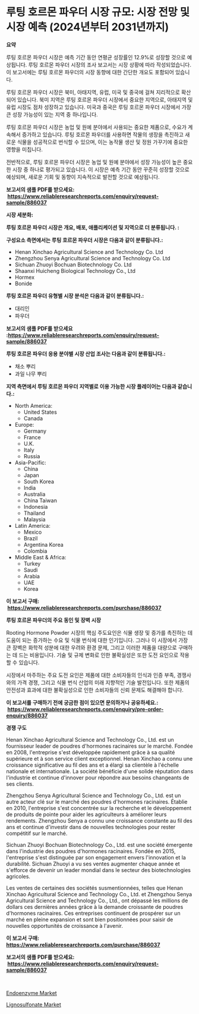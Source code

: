 <p><h1>루팅 호르몬 파우더 시장 규모: 시장 전망 및 시장 예측 (2024년부터 2031년까지)</h1></p><p><strong>요약</strong></p>
<p><p>루팅 호르몬 파우더 시장은 예측 기간 동안 연평균 성장률인 12.9%로 성장할 것으로 예상됩니다. 루팅 호르몬 파우더 시장의 조사 보고서는 시장 상황에 따라 작성되었습니다. 이 보고서에는 루팅 호르몬 파우더의 시장 동향에 대한 간단한 개요도 포함되어 있습니다.</p><p>루팅 호르몬 파우더 시장은 북미, 아태지역, 유럽, 미국 및 중국에 걸쳐 지리적으로 확산되어 있습니다. 북미 지역은 루팅 호르몬 파우더 시장에서 중요한 지역으로, 아태지역 및 유럽 시장도 점차 성장하고 있습니다. 미국과 중국은 루팅 호르몬 파우더 시장에서 가장 큰 성장 가능성이 있는 지역 중 하나입니다.</p><p>루팅 호르몬 파우더 시장은 농업 및 원예 분야에서 사용되는 중요한 제품으로, 수요가 계속해서 증가하고 있습니다. 루팅 호르몬 파우더를 사용하면 작물의 생장을 촉진하고 새로운 식물을 성공적으로 번식할 수 있으며, 이는 농작물 생산 및 정원 가꾸기에 중요한 영향을 미칩니다.</p><p>전반적으로, 루팅 호르몬 파우더 시장은 농업 및 원예 분야에서 성장 가능성이 높은 중요한 시장 중 하나로 평가되고 있습니다. 이 시장은 예측 기간 동안 꾸준히 성장할 것으로 예상되며, 새로운 기회 및 동향이 지속적으로 발전할 것으로 예상됩니다.</p></p>
<p><strong>보고서의 샘플 PDF를 받으세요: &nbsp;<a href="https://www.reliableresearchreports.com/enquiry/request-sample/886037">https://www.reliableresearchreports.com/enquiry/request-sample/886037</a></strong></p>
<p><strong>시장 세분화:</strong></p>
<p><strong> 루팅 호르몬 파우더 시장은 개요, 배포, 애플리케이션 및 지역으로 더 분류됩니다. :</strong></p>
<p><strong>구성요소 측면에서는 루팅 호르몬 파우더 시장은 다음과 같이 분류됩니다.:</strong></p>
<p><ul><li>Henan Xinchao Agricultural Science and Technology Co. Ltd</li><li>Zhengzhou Senya Agricultural Science and Technology Co. Ltd</li><li>Sichuan Zhuoyi Bochuan Biotechnology Co. Ltd</li><li>Shaanxi Huicheng Biological Technology Co., Ltd</li><li>Hormex</li><li>Bonide</li></ul></p>
<p><strong> 루팅 호르몬 파우더 유형별 시장 분석은 다음과 같이 분류됩니다.:</strong></p>
<p><ul><li>대리인</li><li>파우더</li></ul></p>
<p><strong>보고서의 샘플 PDF를 받으세요 :<a href="https://www.reliableresearchreports.com/enquiry/request-sample/886037">https://www.reliableresearchreports.com/enquiry/request-sample/886037</a></strong></p>
<p><strong> 루팅 호르몬 파우더 응용 분야별 시장 산업 조사는 다음과 같이 분류됩니다.:</strong></p>
<p><ul><li>채소 뿌리</li><li>과일 나무 뿌리</li></ul></p>
<p><strong>지역 측면에서 루팅 호르몬 파우더 지역별로 이용 가능한 시장 플레이어는 다음과 같습니다.:</strong></p>
<p><ul>
    <li>
        North America:
        <ul>
            <li>United States</li>
            <li>Canada</li>
        </ul>
    </li>
    <li>
        Europe:
        <ul>
            <li>Germany</li>
            <li>France</li>
            <li>U.K.</li>
            <li>Italy</li>
            <li>Russia</li>
        </ul>
    </li>
    <li>
        Asia-Pacific:
        <ul>
            <li>China</li>
            <li>Japan</li>
            <li>South Korea</li>
            <li>India</li>
            <li>Australia</li>
            <li>China Taiwan</li>
            <li>Indonesia</li>
            <li>Thailand</li>
            <li>Malaysia</li>
        </ul>
    </li>
    <li>
        Latin America:
        <ul>
            <li>Mexico</li>
            <li>Brazil</li>
            <li>Argentina Korea</li>
            <li>Colombia</li>
        </ul>
    </li>
    <li>
        Middle East & Africa:
        <ul>
            <li>Turkey</li>
            <li>Saudi</li>
            <li>Arabia</li>
            <li>UAE</li>
            <li>Korea</li>
        </ul>
    </li>
    </ul></p>
<p><strong>이 보고서 구매: &nbsp;<a href="https://www.reliableresearchreports.com/purchase/886037">https://www.reliableresearchreports.com/purchase/886037</a></strong></p>
<p><strong>루팅 호르몬 파우더의 주요 동인 및 장벽 시장</strong></p>
<p><p>Rooting Hormone Powder 시장의 핵심 주도요인은 식물 생장 및 증가를 촉진하는 데 도움이 되는 증가하는 수요 및 식물 번식에 대한 인기입니다. 그러나 이 시장에서 가장 큰 장벽은 화학적 성분에 대한 우려와 환경 문제, 그리고 이러한 제품을 대량으로 구매하는 데 드는 비용입니다. 기술 및 규제 변화로 인한 불확실성은 또한 도전 요인으로 작용할 수 있습니다.</p><p>시장에서 마주하는 주요 도전 요인은 제품에 대한 소비자들의 인식과 인증 부족, 경쟁사와의 가격 경쟁, 그리고 식물 번식 산업의 미래 지향적인 기술 발전입니다. 또한 제품의 안전성과 효과에 대한 불확실성으로 인한 소비자들의 신뢰 문제도 해결해야 합니다.</p></p>
<p><strong>이 보고서를 구매하기 전에 궁금한 점이 있으면 문의하거나 공유하세요.: &nbsp;<a href="https://www.reliableresearchreports.com/enquiry/pre-order-enquiry/886037">https://www.reliableresearchreports.com/enquiry/pre-order-enquiry/886037</a></strong></p>
<p><strong>경쟁 구도</strong></p>
<p><p>Henan Xinchao Agricultural Science and Technology Co., Ltd. est un fournisseur leader de poudres d'hormones racinaires sur le marché. Fondée en 2008, l'entreprise s'est développée rapidement grâce à sa qualité supérieure et à son service client exceptionnel. Henan Xinchao a connu une croissance significative au fil des ans et a élargi sa clientèle à l'échelle nationale et internationale. La société bénéficie d'une solide réputation dans l'industrie et continue d'innover pour répondre aux besoins changeants de ses clients.</p><p>Zhengzhou Senya Agricultural Science and Technology Co., Ltd. est un autre acteur clé sur le marché des poudres d'hormones racinaires. Établie en 2010, l'entreprise s'est concentrée sur la recherche et le développement de produits de pointe pour aider les agriculteurs à améliorer leurs rendements. Zhengzhou Senya a connu une croissance constante au fil des ans et continue d'investir dans de nouvelles technologies pour rester compétitif sur le marché.</p><p>Sichuan Zhuoyi Bochuan Biotechnology Co., Ltd. est une société émergente dans l'industrie des poudres d'hormones racinaires. Fondée en 2015, l'entreprise s'est distinguée par son engagement envers l'innovation et la durabilité. Sichuan Zhuoyi a vu ses ventes augmenter chaque année et s'efforce de devenir un leader mondial dans le secteur des biotechnologies agricoles.</p><p>Les ventes de certaines des sociétés susmentionnées, telles que Henan Xinchao Agricultural Science and Technology Co., Ltd. et Zhengzhou Senya Agricultural Science and Technology Co., Ltd., ont dépassé les millions de dollars ces dernières années grâce à la demande croissante de poudres d'hormones racinaires. Ces entreprises continuent de prospérer sur un marché en pleine expansion et sont bien positionnées pour saisir de nouvelles opportunités de croissance à l'avenir.</p></p>
<p><strong>이 보고서 구매: &nbsp; <a href="https://www.reliableresearchreports.com/purchase/886037">https://www.reliableresearchreports.com/purchase/886037</a></strong></p>
<p><strong>보고서의 샘플 PDF를 받으세요: &nbsp;<a href="https://www.reliableresearchreports.com/enquiry/request-sample/886037">https://www.reliableresearchreports.com/enquiry/request-sample/886037</a></strong><strong></strong></p>
<p>&nbsp;</p>
<p><p><a href="https://picayune-night-cbd.notion.site/Endoenzyme-Market-Provides-Detailed-Segmentation-of-this-Market-based-on-Type-Application-and-Regi-086609b92d5542118619ceee60b20b9b">Endoenzyme Market</a></p><p><a href="https://artistic-helicopter-ca9.notion.site/Insights-into-Lignosulfonate-Market-Size-Analysing-Market-Share-Trends-and-Growth-from-2024-to-20-d6679e406e8c450d8a1a070b5625cc2e">Lignosulfonate Market</a></p></p>